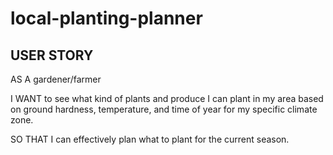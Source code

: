 # local-planting-planner

## USER STORY

AS A gardener/farmer

I WANT to see what kind of plants and produce I can plant in my area
 based on ground hardness, temperature, and time of year for my specific climate zone.

SO THAT I can effectively plan what to plant for the current season.
